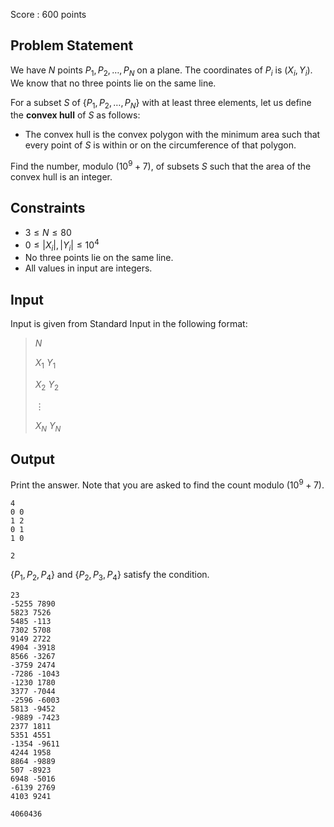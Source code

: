 Score : $600$ points

## Problem Statement

We have $N$ points $P_1, P_2, \dots, P_N$ on a plane. The coordinates of $P_i$ is $(X_i, Y_i)$. We know that no three points lie on the same line.

For a subset $S$ of $\{ P_1, P_2, \dots, P_N \}$ with at least three elements, let us define the **convex hull** of $S$ as follows:

- The convex hull is the convex polygon with the minimum area such that every point of $S$ is within or on the circumference of that polygon.

Find the number, modulo $(10^9 + 7)$, of subsets $S$ such that the area of the convex hull is an integer.

## Constraints

- $3 \leq N \leq 80$
- $0 \leq |X_i|, |Y_i| \leq 10^4$
- No three points lie on the same line.
- All values in input are integers.

## Input

Input is given from Standard Input in the following format:

> $N$
> 
> $X_1$ $Y_1$
> 
> $X_2$ $Y_2$
> 
> $\vdots$
> 
> $X_N$ $Y_N$

## Output

Print the answer. Note that you are asked to find the count modulo $(10^9 + 7)$.

```input1
4
0 0
1 2
0 1
1 0
```

```output1
2
```

$\{ P_1, P_2, P_4 \}$ and $\{ P_2, P_3, P_4 \}$ satisfy the condition.

```input2
23
-5255 7890
5823 7526
5485 -113
7302 5708
9149 2722
4904 -3918
8566 -3267
-3759 2474
-7286 -1043
-1230 1780
3377 -7044
-2596 -6003
5813 -9452
-9889 -7423
2377 1811
5351 4551
-1354 -9611
4244 1958
8864 -9889
507 -8923
6948 -5016
-6139 2769
4103 9241
```

```output2
4060436
```